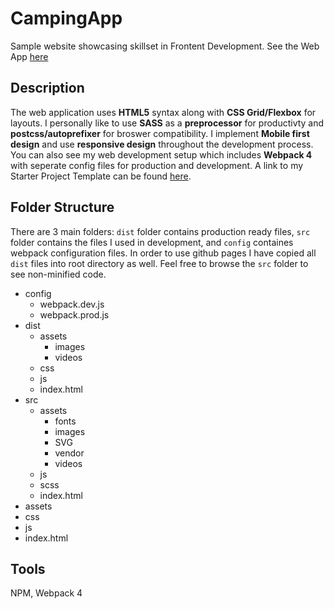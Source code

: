 # CampingApp
Sample website showcasing skillset in Frontent Development. See the Web App [here](https://kennybecerra.github.io/CampingApp/)

## Description
The web application uses **HTML5** syntax along with **CSS Grid/Flexbox** for layouts. I personally like to use **SASS** as a **preprocessor** for productivty and **postcss/autoprefixer** for broswer compatibility. I implement **Mobile first design** and use **responsive design** throughout the development process.  You can also see my web development setup which includes **Webpack 4** with seperate config files for production and development. A link to my Starter Project Template can be found [here](https://github.com/kennybecerra/ProjectTemplate).

## Folder Structure

There are 3 main folders: `dist` folder contains production ready files, `src` folder contains the files I used in development, and `config` containes webpack configuration files. In order to use github pages I have copied all `dist` files into root directory as well. Feel free to browse the `src` folder to see non-minified code.

- config 
  - webpack.dev.js 
  - webpack.prod.js 
- dist
  - assets
    - images
    - videos
  - css
  - js
  - index.html
- src
  - assets
    - fonts
    - images
    - SVG
    - vendor
    - videos
  - js
  - scss
  - index.html
- assets
- css
- js
- index.html

## Tools
NPM, Webpack 4


